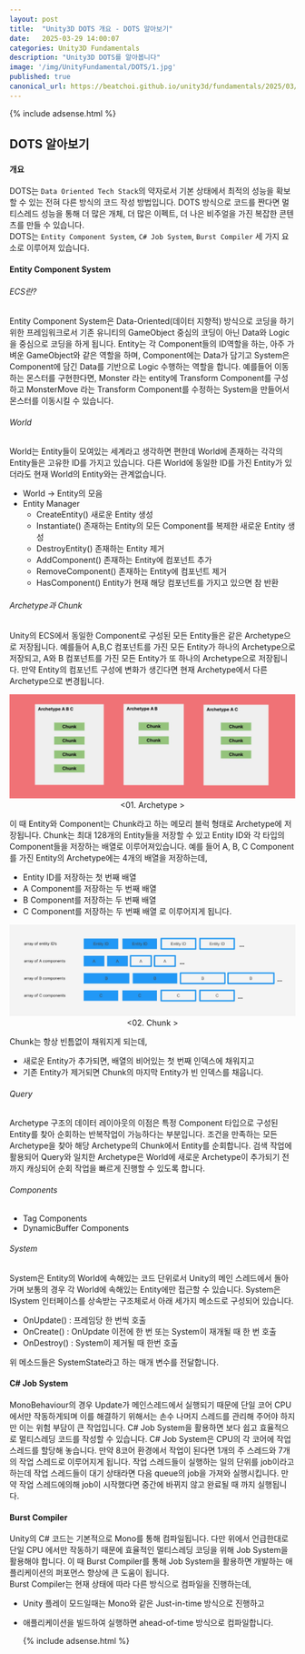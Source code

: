 ```yaml
---
layout: post
title:  "Unity3D DOTS 개요 - DOTS 알아보기"
date:   2025-03-29 14:00:07
categories: Unity3D Fundamentals
description: "Unity3D DOTS를 알아봅니다"
image: '/img/UnityFundamental/DOTS/1.jpg'
published: true
canonical_url: https://beatchoi.github.io/unity3d/fundamentals/2025/03/29/DOTSFundamental01/
---
```

  
  
  {% include adsense.html %}
  
  
## DOTS 알아보기 
#### 개요
DOTS는 `Data Oriented Tech Stack`의 약자로서 기본 상태에서 최적의 성능을 확보할 수 있는 전혀 다른 방식의 코드 작성 방법입니다. DOTS 방식으로 코드를 짠다면 멀티스레드 성능을 통해 더 많은 개체, 더 많은 이펙트, 더 나은 비주얼을 가진 복잡한 콘텐츠를 만들 수 있습니다.  
DOTS는 `Entity Component System`, `C# Job System`, `Burst Compiler` 세 가지 요소로 이루어져 있습니다.  

#### Entity Component System
###### ECS란?
Entity Component System은 Data-Oriented(데이터 지향적) 방식으로 코딩을 하기 위한 프레임워크로서 기존 유니티의 GameObject 중심의 코딩이 아닌 Data와 Logic을 중심으로 코딩을 하게 됩니다. Entity는 각 Component들의 ID역할을 하는, 아주 가벼운 GameObject와 같은 역할을 하며, Component에는 Data가 담기고 System은 Component에 담긴 Data를 기반으로 Logic 수행하는 역할을 합니다. 
예를들어 이동하는 몬스터를 구현한다면, Monster 라는 entity에 Transform Component를 구성하고 MonsterMove 라는 Transform Component를 수정하는 System을 만들어서 몬스터를 이동시킬 수 있습니다.  

###### World
World는 Entity들이 모여있는 세계라고 생각하면 편한데 World에 존재하는 각각의 Entity들은 고유한 ID를 가지고 있습니다. 다른 World에 동일한 ID를 가진 Entity가 있더라도 현재 World의 Entity와는 관계없습니다.   
- World -> Entity의 모음  
- Entity Manager  
    - CreateEntity() 새로운 Entity 생성
    - Instantiate() 존재하는 Entity의 모든 Component를 복제한 새로운 Entity 생성
    - DestroyEntity() 존재하는 Entity 제거  
    - AddComponent() 존재하는 Entity에 컴포넌트 추가  
    - RemoveComponent() 존재하는 Entity에 컴포넌트 제거  
    - HasComponent() Entity가 현재 해당 컴포넌트를 가지고 있으면 참 반환

###### Archetype과 Chunk
Unity의 ECS에서 동일한 Component로 구성된 모든 Entity들은 같은 Archetype으로 저장됩니다. 예를들어 A,B,C 컴포넌트를 가진 모든 Entity가 하나의 Archetype으로 저장되고, A와 B 컴포넌트를 가진 모든 Entity가 또 하나의 Archetype으로 저장됩니다. 만약 Entity의 컴포넌트 구성에 변화가 생긴다면 현재 Archetype에서 다른 Archetype으로 변경됩니다.  
  
<p align="center"><img src="/img/UnityFundamental/DOTS/2.jpeg"><br/>
<01. Archetype ></p>
   
이 때 Entity와 Component는 Chunk라고 하는 메모리 블럭 형태로 Archetype에 저장됩니다. Chunk는 최대 128개의 Entity들을 저장할 수 있고 Entity ID와 각 타입의 Component들을 저장하는 배열로 이루어져있습니다. 예를 들어 A, B, C Component를 가진 Entity의 Archetype에는 4개의 배열을 저장하는데,  
- Entity ID를 저장하는 첫 번째 배열  
- A Component를 저장하는 두 번째 배열
- B Component를 저장하는 두 번째 배열
- C Component를 저장하는 두 번째 배열
  로 이루어지게 됩니다.
  
<p align="center"><img src="/img/UnityFundamental/DOTS/3.jpeg"><br/>
<02. Chunk ></p>
  
Chunk는 항상 빈틈없이 채워지게 되는데,
- 새로운 Entity가 추가되면, 배열의 비어있는 첫 번째 인덱스에 채워지고
- 기존 Entity가 제거되면 Chunk의 마지막 Entity가 빈 인덱스를 채웁니다.
  
###### Query
Archetype 구조의 데이터 레이아웃의 이점은 특정 Component 타입으로 구성된 Entity를 찾아 순회하는 반복작업이 가능하다는 부분입니다. 조건을 만족하는 모든 Archetype을 찾아 해당 Archetype의 Chunk에서 Entity를 순회합니다. 검색 작업에 활용되어 Query와 일치한 Archetype은 World에 새로운 Archetype이 추가되기 전까지 캐싱되어 순회 작업을 빠르게 진행할 수 있도록 합니다.  
  
###### Components
- Tag Components
- DynamicBuffer Components

###### System
System은 Entity의 World에 속해있는 코드 단위로서 Unity의 메인 스레드에서 돌아가며 보통의 경우 각 World에 속해있는 Entity에만 접근할 수 있습니다. System은 ISystem 인터페이스를 상속받는 구조체로서 아래 세가지 메소드로 구성되어 있습니다.  
- OnUpdate() : 프레임당 한 번씩 호출
- OnCreate() : OnUpdate 이전에 한 번 또는 System이 재개될 때 한 번 호출
- OnDestroy() : System이 제거될 때 한번 호출

위 메소드들은 SystemState라고 하는 매개 변수를 전달합니다. 
  
#### C# Job System
MonoBehaviour의 경우 Update가 메인스레드에서 실행되기 때문에 단일 코어 CPU 에서만 작동하게되며 이를 해결하기 위해서는 손수 나머지 스레드를 관리해 주어야 하지만 이는 위험 부담이 큰 작업입니다. C# Job System을 활용하면 보다 쉽고 효율적으로 멀티스레딩 코드를 작성할 수 있습니다. 
C# Job System은 CPU의 각 코어에 작업 스레드를 할당해 놓습니다. 만약 8코어 환경에서 작업이 된다면 1개의 주 스레드와 7개의 작업 스레드로 이루어지게 됩니다. 
작업 스레드들이 실행하는 일의 단위를 job이라고 하는데 작업 스레드들이 대기 상태라면 다음 queue의 job을 가져와 실행시킵니다. 
만약 작업 스레드에의해 job이 시작했다면 중간에 바뀌지 않고 완료될 때 까지 실행됩니다.  

#### Burst Compiler
Unity의 C# 코드는 기본적으로 Mono를 통해 컴파일됩니다. 다만 위에서 언급한대로 단일 CPU 에서만 작동하기 때문에 효율적인 멀티스레딩 코딩을 위해 Job System을 활용해야 합니다. 이 때 Burst Compiler를 통해 Job System을 활용하면 개발하는 애플리케이션의 퍼포먼스 향상에 큰 도움이 됩니다.  
Burst Compiler는 현재 상태에 따라 다른 방식으로 컴파일을 진행하는데, 
- Unity 플레이 모드일때는 Mono와 같은 Just-in-time 방식으로 진행하고  
- 애플리케이션을 빌드하여 실행하면 ahead-of-time 방식으로 컴파일합니다.







  
  
  
  {% include adsense.html %}
  
  
  
